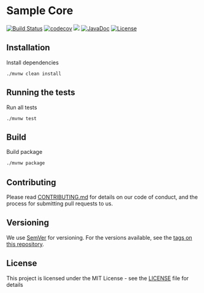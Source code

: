 # Sample Core
[![Build Status](https://travis-ci.org/javaboilerplates/core.svg?branch=master)](https://travis-ci.org/javaboilerplates/core)
[![codecov](https://codecov.io/gh/javaboilerplates/core/branch/master/graph/badge.svg)](https://codecov.io/gh/javaboilerplates/core)
[![](https://sonarcloud.io/api/project_badges/measure?project=javaboilerplates%3Acore&metric=alert_status)](https://sonarcloud.io/dashboard?id=javaboilerplates%3Acore)
[![JavaDoc](https://img.shields.io/badge/javadoc-API-blue.svg)](https://javaboilerplates-core.aikaka.net/apidocs/)
[![License](https://img.shields.io/badge/license-MIT-blue.svg)](https://github.com/javaboilerplates/core/blob/master/LICENSE)
## Installation
Install dependencies

```
./mvnw clean install

```

## Running the tests

Run all tests

```
./mvnw test
```

## Build

Build package
``` bash
./mvnw package
```

## Contributing

Please read [CONTRIBUTING.md](CONTRIBUTING.md) for details on our code of conduct, and the process for submitting pull requests to us.

## Versioning

We use [SemVer](http://semver.org/) for versioning. For the versions available, see the [tags on this repository](https://github.com/javaboilerplates/core/tags). 

## License

This project is licensed under the MIT License - see the [LICENSE](LICENSE) file for details

